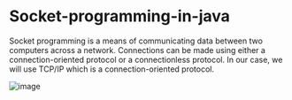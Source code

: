 # Socket-programming-in-java
Socket programming is a means of communicating data between two computers across a network. Connections can be made using either a connection-oriented protocol or a connectionless protocol. In our case, we will use TCP/IP which is a connection-oriented protocol.

<Output/>

![image](https://user-images.githubusercontent.com/70971734/151527031-57614739-fc2f-46b3-a381-38f2cb5ec9dd.png)
